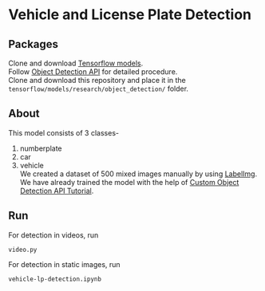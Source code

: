 # Vehicle and License Plate Detection
## Packages
Clone and download [Tensorflow models](https://github.com/tensorflow/models).\
Follow [Object Detection API](https://github.com/tensorflow/models/blob/master/research/object_detection/g3doc/installation.md) for detailed procedure.\
Clone and download this repository and place it in the ```tensorflow/models/research/object_detection/``` folder.

## About
This model consists of 3 classes-
1. numberplate
2. car
3. vehicle <br>
We created a dataset of 500 mixed images manually by using [LabelImg](https://github.com/tzutalin/labelImg). <br>
We have already trained the model with the help of [Custom Object Detection API Tutorial](https://pythonprogramming.net/custom-objects-tracking-tensorflow-object-detection-api-tutorial/).

## Run
For detection in videos, run
```
video.py
```
For detection in static images, run
```
vehicle-lp-detection.ipynb
```
